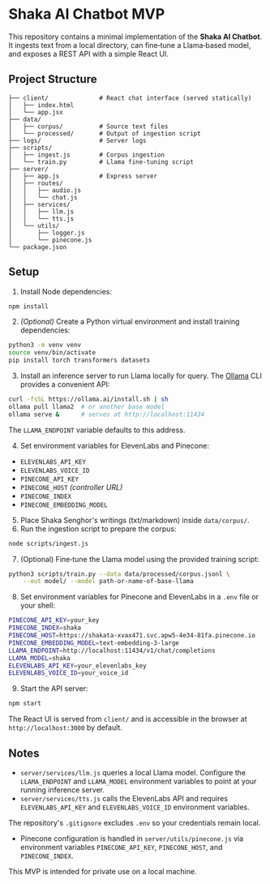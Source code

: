# Shaka AI Chatbot MVP

This repository contains a minimal implementation of the **Shaka AI Chatbot**. It ingests text from a local directory, can fine‑tune a Llama‑based model, and exposes a REST API with a simple React UI.

## Project Structure

```
├── client/              # React chat interface (served statically)
│   ├── index.html
│   └── app.jsx
├── data/
│   ├── corpus/          # Source text files
│   └── processed/       # Output of ingestion script
├── logs/                # Server logs
├── scripts/
│   ├── ingest.js        # Corpus ingestion
│   └── train.py         # Llama fine‑tuning script
├── server/
│   ├── app.js           # Express server
│   ├── routes/
│   │   ├── audio.js
│   │   └── chat.js
│   ├── services/
│   │   ├── llm.js
│   │   └── tts.js
│   └── utils/
│       ├── logger.js
│       └── pinecone.js
└── package.json
```

## Setup

1. Install Node dependencies:

```bash
npm install
```


2. *(Optional)* Create a Python virtual environment and install training dependencies:


```bash
python3 -m venv venv
source venv/bin/activate
pip install torch transformers datasets
```

3. Install an inference server to run Llama locally for query. The
   [Ollama](https://ollama.ai) CLI provides a convenient API:

```bash
curl -fsSL https://ollama.ai/install.sh | sh
ollama pull llama2  # or another base model
ollama serve &      # serves at http://localhost:11434
```

The `LLAMA_ENDPOINT` variable defaults to this address.

4. Set environment variables for ElevenLabs and Pinecone:

- `ELEVENLABS_API_KEY`
- `ELEVENLABS_VOICE_ID`
- `PINECONE_API_KEY`
- `PINECONE_HOST` *(controller URL)*
- `PINECONE_INDEX`
- `PINECONE_EMBEDDING_MODEL`

5. Place Shaka Senghor's writings (txt/markdown) inside `data/corpus/`.
6. Run the ingestion script to prepare the corpus:


```bash
node scripts/ingest.js
```


7. (Optional) Fine‑tune the Llama model using the provided training script:


```bash
python3 scripts/train.py --data data/processed/corpus.jsonl \
    --out model/ --model path-or-name-of-base-llama
```


8. Set environment variables for Pinecone and ElevenLabs in a `.env` file or your shell:

```bash
PINECONE_API_KEY=your_key
PINECONE_INDEX=shaka
PINECONE_HOST=https://shakata-xvax471.svc.apw5-4e34-81fa.pinecone.io
PINECONE_EMBEDDING_MODEL=text-embedding-3-large
LLAMA_ENDPOINT=http://localhost:11434/v1/chat/completions
LLAMA_MODEL=shaka
ELEVENLABS_API_KEY=your_elevenlabs_key
ELEVENLABS_VOICE_ID=your_voice_id
```

9. Start the API server:

```bash
npm start
```

The React UI is served from `client/` and is accessible in the browser at `http://localhost:3000` by default.


## Notes

- `server/services/llm.js` queries a local Llama model. Configure the `LLAMA_ENDPOINT` and `LLAMA_MODEL` environment variables to point at your running inference server.
- `server/services/tts.js` calls the ElevenLabs API and requires `ELEVENLABS_API_KEY` and `ELEVENLABS_VOICE_ID` environment variables.

The repository's `.gitignore` excludes `.env` so your credentials remain local.
- Pinecone configuration is handled in `server/utils/pinecone.js` via environment variables `PINECONE_API_KEY`, `PINECONE_HOST`, and `PINECONE_INDEX`.

This MVP is intended for private use on a local machine.
